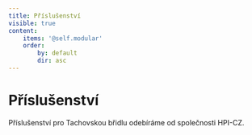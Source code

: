 ```yaml
---
title: Příslušenství
visible: true
content:
    items: '@self.modular'
    order:
        by: default
        dir: asc
---
```


# Příslušenství

Příslušenství pro Tachovskou břidlu odebíráme od společnosti HPI-CZ.